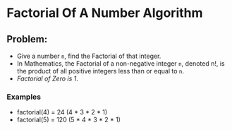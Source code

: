 # Factorial Of A Number Algorithm

## Problem:

- Give a number `n`, find the Factorial of that integer.
- In Mathematics, the Factorial of a non-negative integer `n`, denoted n!, is the product of all positive integers less than or equal to `n`.
- _Factorial of Zero is 1_.

### Examples

- factorial(4) = 24 (4 * 3 * 2 * 1)
- factorial(5) = 120 (5 * 4 * 3 * 2 * 1)
